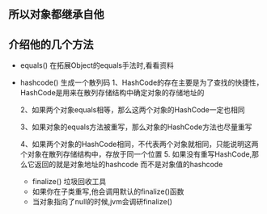 ## 所以对象都继承自他

## 介绍他的几个方法
+ equals() 在拓展Object的equals手法时,看看资料


+ hashcode()   生成一个散列码
  1、HashCode的存在主要是为了查找的快捷性，HashCode是用来在散列存储结构中确定对象的存储地址的

  2、如果两个对象equals相等，那么这两个对象的HashCode一定也相同

  3、如果对象的equals方法被重写，那么对象的HashCode方法也尽量重写

  4、如果两个对象的HashCode相同，不代表两个对象就相同，只能说明这两个对象在散列存储结构中，存放于同一个位置
  5. 如果没有重写HashCode,那么它返回的就是对象地址的hashcode 而不是对象值的hashcode 


  + finalize() 垃圾回收工具
  + 如果你在子类重写,他会调用默认的finalize()函数
  + 当对象指向了null的时候,jvm会调研finalize()